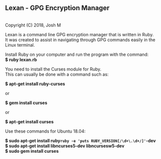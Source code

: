 <h2>Lexan - GPG Encryption Manager</h2><br>
Copyright (C) 2018, Josh M <mcu@protonmail.com>  

Lexan is a command line GPG encryption manager that is written in Ruby.<br>
It was created to assist in navigating through GPG commands easily in the Linux terminal.

Install Ruby on your computer and run the program with the command:<br>
<b>$ ruby lexan.rb</b>

You need to install the Curses module for Ruby.<br>
This can usually be done with a command such as:

<b>$ apt-get install ruby-curses</b>

or 

<b>$ gem install curses</b>

or

<b>$ apt-get install curses</b>

Use these commands for Ubuntu 18.04:

<b>$ sudo apt-get install ruby`ruby -e 'puts RUBY_VERSION[/\d+\.\d+/]'`-dev</b><br>
<b>$ sudo apt-get install libncurses5-dev libncursesw5-dev</b><br>
<b>$ sudo gem install curses</b>
